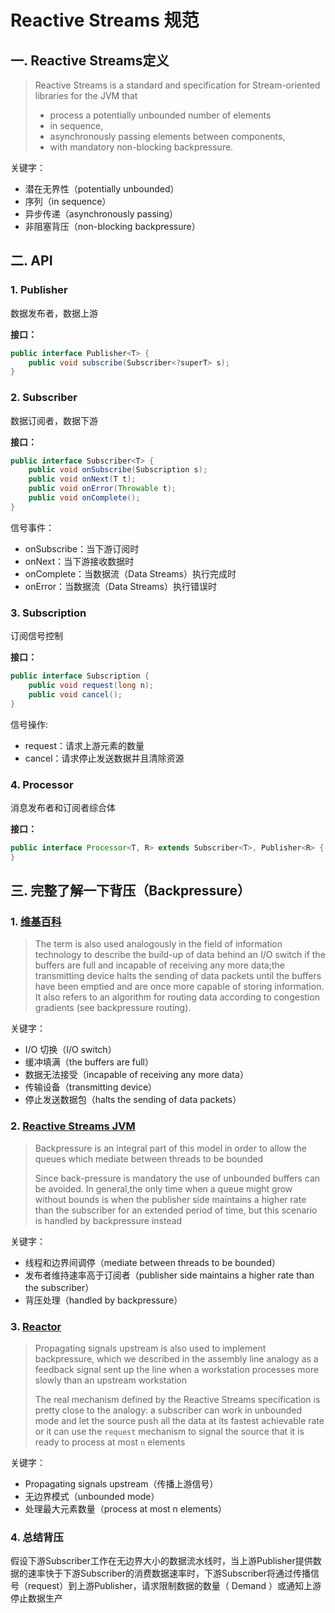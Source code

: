# Reactive Streams 规范

## 一. Reactive Streams定义
>Reactive Streams is a standard and specification for Stream-oriented libraries for the JVM that
> * process a potentially unbounded number of elements
> * in sequence,
> * asynchronously passing elements between components,
> * with mandatory non-blocking backpressure.

关键字：
* 潜在无界性（potentially unbounded）
* 序列（in sequence）
* 异步传递（asynchronously passing）
* 非阻塞背压（non-blocking backpressure）

## 二. API
### 1. Publisher
数据发布者，数据上游

**接口：**
```java
public interface Publisher<T> {
    public void subscribe(Subscriber<?superT> s);
}
```

### 2. Subscriber
数据订阅者，数据下游

**接口：**
```java
public interface Subscriber<T> {
    public void onSubscribe(Subscription s);
    public void onNext(T t);
    public void onError(Throwable t);
    public void onComplete();
}
```
信号事件：
* onSubscribe：当下游订阅时
* onNext：当下游接收数据时
* onComplete：当数据流（Data Streams）执行完成时
* onError：当数据流（Data Streams）执行错误时

### 3. Subscription
订阅信号控制

**接口：**
```java
public interface Subscription {
    public void request(long n);
    public void cancel();
}
```

信号操作:
* request：请求上游元素的数量
* cancel：请求停止发送数据并且清除资源

### 4. Processor
消息发布者和订阅者综合体

**接口：**
```java
public interface Processor<T, R> extends Subscriber<T>, Publisher<R> {
}
```

## 三. 完整了解一下背压（Backpressure）
### 1. [维基百科](https://en.wikipedia.org/wiki/Back_pressure)
> The term is also used analogously in the field of information technology to describe the build-up of data behind an I/O switch if the buffers are full and incapable of receiving any more data;the transmitting device halts the sending of data packets until the buffers have been emptied and are once more capable of storing information. It also refers to an algorithm for routing data according to congestion gradients (see backpressure routing).

关键字：
* I/O 切换（I/O switch）
* 缓冲填满（the buffers are full）
* 数据无法接受（incapable of receiving any more data）
* 传输设备（transmitting device）
* 停止发送数据包（halts the sending of data packets）

### 2. [Reactive Streams JVM](https://github.com/reactive-streams/reactive-streams-jvm#subscriber-controlled-queue-bounds)
> Backpressure is an integral part of this model in order to allow the queues which mediate between threads to be bounded
> 
> Since back-pressure is mandatory the use of unbounded buffers can be avoided. In general,the only time when a queue might grow without bounds is when the publisher side maintains a higher rate than the subscriber for an extended period of time, but this scenario is handled by backpressure instead

关键字：
* 线程和边界间调停（mediate between threads to be bounded）
* 发布者维持速率高于订阅者（publisher side maintains a higher rate than the subscriber）
* 背压处理（handled by backpressure）

### 3. [Reactor](http://projectreactor.io/docs/core/release/reference/#reactive.backpressure)
> Propagating signals upstream is also used to implement backpressure, which we described in the assembly line analogy as a feedback signal sent up the line when a workstation processes more slowly than an upstream workstation
> 
> The real mechanism defined by the Reactive Streams specification is pretty close to the analogy: a subscriber can work in unbounded mode and let the source push all the data at its fastest achievable rate or it can use the `request` mechanism to signal the source that it is ready to process at most `n` elements

关键字：
* Propagating signals upstream（传播上游信号）
* 无边界模式（unbounded mode）
* 处理最大元素数量（process at most n elements）

### 4. 总结背压
假设下游Subscriber工作在无边界大小的数据流水线时，当上游Publisher提供数据的速率快于下游Subscriber的消费数据速率时，下游Subscriber将通过传播信号（request）到上游Publisher，请求限制数据的数量（ Demand ）或通知上游停止数据生产






<comment/>
<ad/>